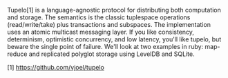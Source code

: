 Tupelo[1] is a language-agnostic protocol for distributing both computation and
storage. The semantics is the classic tuplespace operations (read/write/take)
plus transactions and subspaces. The implementation uses an atomic multicast
messaging layer. If you like consistency, determinism, optimistic concurrency,
and low latency, you'll like tupelo, but beware the single point of failure.
We'll look at two examples in ruby: map-reduce and replicated polyglot storage
using LevelDB and SQLite.

[1] https://github.com/vjoel/tupelo
